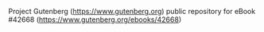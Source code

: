 Project Gutenberg (https://www.gutenberg.org) public repository for eBook #42668 (https://www.gutenberg.org/ebooks/42668)
